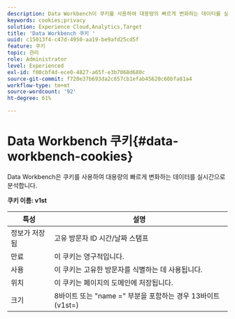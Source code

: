 ```yaml
---
description: Data Workbench이 쿠키를 사용하여 대용량의 빠르게 변화하는 데이터를 실시간으로 분석하는 방법
keywords: cookies;privacy
solution: Experience Cloud,Analytics,Target
title: 'Data Workbench 쿠키 '
uuid: c15013f4-c47d-4950-aa19-be9afd25cd5f
feature: 쿠키
topic: 관리
role: Administrator
level: Experienced
exl-id: f00cbf4d-ece0-4827-a65f-e3b7068d680c
source-git-commit: f720e37b693da2c657cb1efab45620c60bfa81a4
workflow-type: tm+mt
source-wordcount: '92'
ht-degree: 61%

---
```


# Data Workbench 쿠키{#data-workbench-cookies}

Data Workbench은 쿠키를 사용하여 대용량의 빠르게 변화하는 데이터를 실시간으로 분석합니다.

**쿠키 이름: v1st**

| 특성 | 설명 |
|---|---|
| 정보가 저장됨 | 고유 방문자 ID 시간/날짜 스탬프 |
| 만료 | 이 쿠키는 영구적입니다. |
| 사용 | 이 쿠키는 고유한 방문자를 식별하는 데 사용됩니다. |
| 위치 | 이 쿠키는 페이지의 도메인에 저장됩니다. |
| 크기 | 8바이트 또는 &quot;name =&quot; 부분을 포함하는 경우 13바이트(v1st=) |
